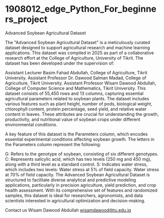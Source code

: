 # 1908012_edge_Python_For_beginners_project
Advanced Soybean Agricultural Dataset

The "Advanced Soybean Agricultural Dataset" is a meticulously curated dataset designed to support agricultural research and machine learning applications. This dataset was compiled in 2025 as part of a collaborative research effort at the College of Agriculture, University of Tikrit. The dataset has been developed under the supervision of:

Assistant Lecturer Basim Fahad Abdullah, College of Agriculture, Tikrit University.
Assistant Professor Dr. Dawood Salman Madad, College of Agriculture, Tikrit University.
Assistant Professor Wisam Dawood Abdullah, College of Computer Science and Mathematics, Tikrit University.
This dataset consists of 55,450 rows and 13 columns, capturing essential agricultural parameters related to soybean plants. The dataset includes various features such as plant height, number of pods, biological weight, chlorophyll content, protein percentage, seed yield, and relative water content in leaves. These attributes are crucial for understanding the growth, productivity, and nutritional value of soybean crops under different environmental conditions.

A key feature of this dataset is the Parameters column, which encodes essential experimental conditions affecting soybean growth. The letters in the Parameters column represent the following:

G: Refers to the genotype of soybean, consisting of six different genotypes.
C: Represents salicylic acid, which has two levels (250 mg and 450 mg), along with a third level as a standard control.
S: Indicates water stress, which includes two levels:
Water stress at 5% of field capacity.
Water stress at 70% of field capacity.
The Advanced Soybean Agricultural Dataset is structured to facilitate diverse analytical and predictive modeling applications, particularly in precision agriculture, yield prediction, and crop health assessment. With its comprehensive set of features and randomized samples, this dataset is ideal for researchers, agronomists, and data scientists interested in agricultural optimization and decision-making.

Contact us
Wisam Dawood Abdullah
wisamdawood@tu.edu.iq
